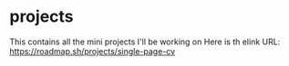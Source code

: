 # projects
This contains all the mini projects I'll be working on
Here is th elink URL:
https://roadmap.sh/projects/single-page-cv
